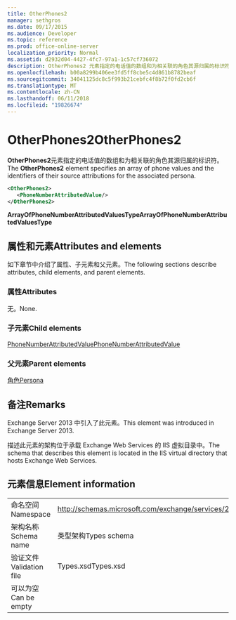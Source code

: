 ```yaml
---
title: OtherPhones2
manager: sethgros
ms.date: 09/17/2015
ms.audience: Developer
ms.topic: reference
ms.prod: office-online-server
localization_priority: Normal
ms.assetid: d2932d04-4427-4fc7-97a1-1c57cf736072
description: OtherPhones2 元素指定的电话值的数组和为相关联的角色其源归属的标识符。
ms.openlocfilehash: b00a8299b406ee3fd5ff8cbe5c4d861b8782beaf
ms.sourcegitcommit: 34041125dc8c5f993b21cebfc4f8b72f0fd2cb6f
ms.translationtype: MT
ms.contentlocale: zh-CN
ms.lasthandoff: 06/11/2018
ms.locfileid: "19826674"
---
```

# <a name="otherphones2"></a><span data-ttu-id="c7219-103">OtherPhones2</span><span class="sxs-lookup"><span data-stu-id="c7219-103">OtherPhones2</span></span>

<span data-ttu-id="c7219-104">**OtherPhones2**元素指定的电话值的数组和为相关联的角色其源归属的标识符。</span><span class="sxs-lookup"><span data-stu-id="c7219-104">The **OtherPhones2** element specifies an array of phone values and the identifiers of their source attributions for the associated persona.</span></span> 
  
```XML
<OtherPhones2>
   <PhoneNumberAttributedValue/>
</OtherPhones2>

```

 <span data-ttu-id="c7219-105">**ArrayOfPhoneNumberAttributedValuesType**</span><span class="sxs-lookup"><span data-stu-id="c7219-105">**ArrayOfPhoneNumberAttributedValuesType**</span></span>
## <a name="attributes-and-elements"></a><span data-ttu-id="c7219-106">属性和元素</span><span class="sxs-lookup"><span data-stu-id="c7219-106">Attributes and elements</span></span>

<span data-ttu-id="c7219-107">如下章节中介绍了属性、子元素和父元素。</span><span class="sxs-lookup"><span data-stu-id="c7219-107">The following sections describe attributes, child elements, and parent elements.</span></span>
  
### <a name="attributes"></a><span data-ttu-id="c7219-108">属性</span><span class="sxs-lookup"><span data-stu-id="c7219-108">Attributes</span></span>

<span data-ttu-id="c7219-109">无。</span><span class="sxs-lookup"><span data-stu-id="c7219-109">None.</span></span>
  
### <a name="child-elements"></a><span data-ttu-id="c7219-110">子元素</span><span class="sxs-lookup"><span data-stu-id="c7219-110">Child elements</span></span>

[<span data-ttu-id="c7219-111">PhoneNumberAttributedValue</span><span class="sxs-lookup"><span data-stu-id="c7219-111">PhoneNumberAttributedValue</span></span>](phonenumberattributedvalue.md)
  
### <a name="parent-elements"></a><span data-ttu-id="c7219-112">父元素</span><span class="sxs-lookup"><span data-stu-id="c7219-112">Parent elements</span></span>

[<span data-ttu-id="c7219-113">角色</span><span class="sxs-lookup"><span data-stu-id="c7219-113">Persona</span></span>](persona.md)
  
## <a name="remarks"></a><span data-ttu-id="c7219-114">备注</span><span class="sxs-lookup"><span data-stu-id="c7219-114">Remarks</span></span>

<span data-ttu-id="c7219-115">Exchange Server 2013 中引入了此元素。</span><span class="sxs-lookup"><span data-stu-id="c7219-115">This element was introduced in Exchange Server 2013.</span></span>
  
<span data-ttu-id="c7219-116">描述此元素的架构位于承载 Exchange Web Services 的 IIS 虚拟目录中。</span><span class="sxs-lookup"><span data-stu-id="c7219-116">The schema that describes this element is located in the IIS virtual directory that hosts Exchange Web Services.</span></span>
  
## <a name="element-information"></a><span data-ttu-id="c7219-117">元素信息</span><span class="sxs-lookup"><span data-stu-id="c7219-117">Element information</span></span>

|||
|:-----|:-----|
|<span data-ttu-id="c7219-118">命名空间</span><span class="sxs-lookup"><span data-stu-id="c7219-118">Namespace</span></span>  <br/> |http://schemas.microsoft.com/exchange/services/2006/types  <br/> |
|<span data-ttu-id="c7219-119">架构名称</span><span class="sxs-lookup"><span data-stu-id="c7219-119">Schema name</span></span>  <br/> |<span data-ttu-id="c7219-120">类型架构</span><span class="sxs-lookup"><span data-stu-id="c7219-120">Types schema</span></span>  <br/> |
|<span data-ttu-id="c7219-121">验证文件</span><span class="sxs-lookup"><span data-stu-id="c7219-121">Validation file</span></span>  <br/> |<span data-ttu-id="c7219-122">Types.xsd</span><span class="sxs-lookup"><span data-stu-id="c7219-122">Types.xsd</span></span>  <br/> |
|<span data-ttu-id="c7219-123">可以为空</span><span class="sxs-lookup"><span data-stu-id="c7219-123">Can be empty</span></span>  <br/> ||
   

